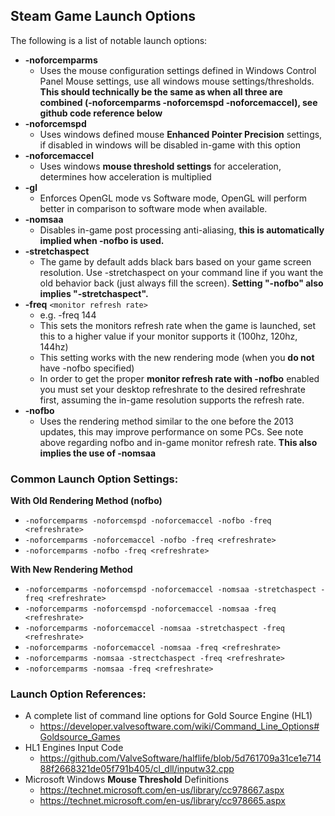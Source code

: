 ## Steam Game Launch Options
The following is a list of notable launch options:
   - **-noforcemparms**
      - Uses the mouse configuration settings defined in Windows Control Panel Mouse settings, use all windows mouse settings/thresholds. **This should technically be the same as when all three are combined (-noforcemparms -noforcemspd -noforcemaccel), see github code reference below**
   - **-noforcemspd**
      - Uses windows defined mouse **Enhanced Pointer Precision** settings, if disabled in windows will be disabled in-game with this option
   - **-noforcemaccel**
      - Uses windows **mouse threshold settings** for acceleration, determines how acceleration is multiplied
   - **-gl**
      - Enforces OpenGL mode vs Software mode, OpenGL will perform better in comparison to software mode when available.
   - **-nomsaa**
      - Disables in-game post processing anti-aliasing, **this is automatically implied when -nofbo is used.**
   - **-stretchaspect**
      - The game by default adds black bars based on your game screen resolution. Use -stretchaspect on your command line if you want the old behavior back (just always fill the screen). **Setting "-nofbo" also implies "-stretchaspect".**
   - **-freq** `<monitor refresh rate>`
      - e.g. -freq 144
      - This sets the monitors refresh rate when the game is launched, set this to a higher value if your monitor supports it (100hz, 120hz, 144hz)
      - This setting works with the new rendering mode (when you **do not** have -nofbo specified)
      - In order to get the proper **monitor refresh rate with -nofbo** enabled you must set your desktop refreshrate to the desired refreshrate first, assuming the in-game resolution supports the refresh rate.
   - **-nofbo**
      - Uses the rendering method similar to the one before the 2013 updates, this may improve performance on some PCs. See note above regarding nofbo and in-game monitor refresh rate. **This also implies the use of -nomsaa**
      
### Common Launch Option Settings:
**With Old Rendering Method (nofbo)**
   - `-noforcemparms -noforcemspd -noforcemaccel -nofbo -freq <refreshrate>`
   - `-noforcemparms -noforcemaccel -nofbo -freq <refreshrate>`
   - `-noforcemparms -nofbo -freq <refreshrate>`

**With New Rendering Method**
   - `-noforcemparms -noforcemspd -noforcemaccel -nomsaa -stretchaspect -freq <refreshrate>`
   - `-noforcemparms -noforcemspd -noforcemaccel -nomsaa -freq <refreshrate>`
   - `-noforcemparms -noforcemaccel -nomsaa -stretchaspect -freq <refreshrate>`
   - `-noforcemparms -noforcemaccel -nomsaa -freq <refreshrate>`
   - `-noforcemparms -nomsaa -strectchaspect -freq <refreshrate>`
   - `-noforcemparms -nomsaa -freq <refreshrate>`
   
### Launch Option References:
   - A complete list of command line options for Gold Source Engine (HL1)
      - https://developer.valvesoftware.com/wiki/Command_Line_Options#Goldsource_Games
   - HL1 Engines Input Code
      - https://github.com/ValveSoftware/halflife/blob/5d761709a31ce1e71488f2668321de05f791b405/cl_dll/inputw32.cpp
   - Microsoft Windows **Mouse Threshold** Definitions
      - https://technet.microsoft.com/en-us/library/cc978667.aspx
      - https://technet.microsoft.com/en-us/library/cc978665.aspx
